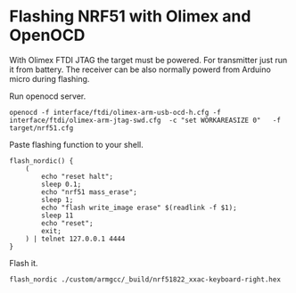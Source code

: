 # Flashing NRF51 with Olimex and OpenOCD

With Olimex FTDI JTAG the target must be powered. For transmitter just run it from battery. The receiver can be also normally powerd from Arduino micro during flashing.

Run openocd server.
```
openocd -f interface/ftdi/olimex-arm-usb-ocd-h.cfg -f interface/ftdi/olimex-arm-jtag-swd.cfg  -c "set WORKAREASIZE 0"   -f target/nrf51.cfg
```

Paste flashing function to your shell.
```
flash_nordic() {
    (   
        echo "reset halt";
        sleep 0.1;
        echo "nrf51 mass_erase";
        sleep 1;
        echo "flash write_image erase" $(readlink -f $1);
        sleep 11
        echo "reset";
        exit;
    ) | telnet 127.0.0.1 4444
}
```

Flash it.
```
flash_nordic ./custom/armgcc/_build/nrf51822_xxac-keyboard-right.hex
```
